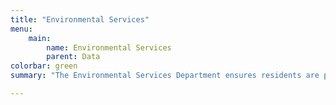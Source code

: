 ```yaml
---
title: "Environmental Services"
menu:
    main:
        name: Environmental Services
        parent: Data
colorbar: green
summary: "The Environmental Services Department ensures residents are provided with a clean and safe environment. The Department pursues waste management strategies that emphasize waste reduction and recycling, composting, and environmentally sound landfill management. The Department consists of four Divisions: Clean SD, Collection Services, Disposal & Environmental Protection, and Waste Reduction."

---
```

